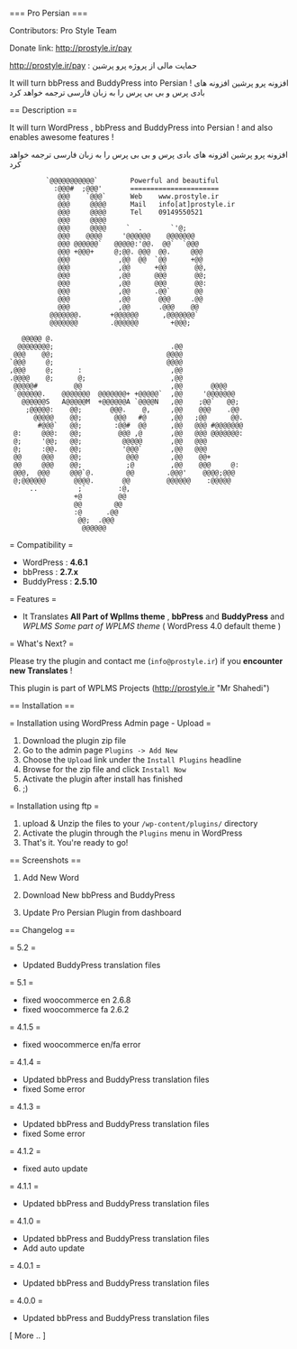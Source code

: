 ﻿=== Pro Persian ===

Contributors: Pro Style Team

Donate link: http://prostyle.ir/pay

http://prostyle.ir/pay : حمایت مالی از پروژه پرو پرشین

It will turn bbPress and BuddyPress into Persian !
افزونه پرو پرشین افزونه های بادی پرس و بی بی پرس را به زبان فارسی ترجمه خواهد کرد  

== Description ==

It will turn WordPress , bbPress and BuddyPress into Persian ! and also enables awesome features !

افزونه پرو پرشین افزونه های بادی پرس و بی بی پرس را به زبان فارسی ترجمه خواهد کرد  

                                                                   
             `@@@@@@@@@@@`        Powerful and beautiful                                 
               :@@@#  ;@@@'       ======================                                 
                @@@    `@@@`      Web    www.prostyle.ir                                
                @@@     @@@@      Mail   info[at]prostyle.ir                           
                @@@     @@@@      Tel    09149550521                             
                @@@     @@@@                        
                @@@     @@@@     `  .       `'@;    
                @@@    @@@@     '@@@@@@    @@@@@@@   
                @@@ @@@@@@`   @@@@@:'@@.  @@`  `@@@  
                @@@ +@@@+     @;@@. @@@  @@.     @@@ 
                @@@            ,@@  @@  `@@      +@@ 
                @@@            ,@@      +@@       @@,
                @@@            ,@@      @@@       @@;
                @@@            ,@@      @@@       @@: 
                @@@            ,@@      .@@`      @@               
                @@@            ,@@       @@@     .@@               
                @@@            ,@@       .@@@    @@                
              @@@@@@@.       +@@@@@@      ,@@@@@@@`                
              @@@@@@@        .@@@@@@        +@@@;                                                                                 
                                                                   
       @@@@@ @.
      @@@@@@@@;                             .@@
     @@@    @@;                            @@@@
    `@@@     @;                            @@@@
    ,@@@     @;      :                      ,@@
    .@@@@    @;      @;                     ,@@
     @@@@@#         @@                      ,@@       @@@@
     `@@@@@@.    @@@@@@@  @@@@@@@+ +@@@@@`  ,@@     '@@@@@@@
       @@@@@@S   A@@@@@M  +@@@@@@A `@@@@N   ,@@    ;@@`   @@;
        ;@@@@@:    @@;       @@@.    @,     ,@@    @@@    .@@
          @@@@@    @@;        @@@   #@      ,@@   ;@@      @@.
           #@@@`   @@;        :@@#  @@      ,@@   @@@ #@@@@@@@
     @:     @@@:   @@;         @@@ ,@       ,@@   @@@ @@@@@@@:
     @;     '@@;   @@;          @@@@@       ,@@   @@@
     @;     :@@.   @@;          '@@@`       ,@@   @@@
     @@     @@@    @@;           @@@        ,@@    @@+
     @@     @@@    @@;           ;@         ,@@    @@@     @:
     @@@,  @@@     @@@`@.        @@        .@@@'    @@@@;@@@
     @;@@@@@@       @@@@.       @@         @@@@@@    :@@@@@
         ..          ;`        :@,
                    +@         @@
                    @@        @@
                    :@      .@@
                     @@;  .@@@
                      @@@@@@
					  
= Compatibility =

*   WordPress : **4.6.1**
*   bbPress : **2.7.x**
*   BuddyPress : **2.5.10**


= Features =

*   It Translates **All Part of Wpllms theme** , **bbPress** and **BuddyPress** and *WPLMS Some part of WPLMS theme* ( WordPress 4.0 default theme )



= What's Next? =


Please try the plugin and contact me (`info@prostyle.ir`) if you **encounter new Translates** !


This plugin is part of WPLMS Projects (http://prostyle.ir "Mr Shahedi")


== Installation ==

= Installation using WordPress Admin page - Upload =

1. Download the plugin zip file
2. Go to the admin page `Plugins -> Add New`
3. Choose the `Upload` link under the `Install Plugins` headline
4. Browse for the zip file and click `Install Now`
5. Activate the plugin after install has finished
6. ;)


= Installation using ftp =

1. upload & Unzip the files to your `/wp-content/plugins/` directory
2. Activate the plugin through the `Plugins` menu in WordPress
3. That's it.  You're ready to go!

== Screenshots ==

1. Add New Word 

2. Download New bbPress and BuddyPress

3. Update Pro Persian Plugin from dashboard

== Changelog ==

= 5.2 =
* Updated BuddyPress translation files

= 5.1 =
* fixed woocommerce en 2.6.8
* fixed woocommerce fa 2.6.2

= 4.1.5 =
* fixed woocommerce en/fa error

= 4.1.4 =
* Updated bbPress and BuddyPress translation files
* fixed Some error

= 4.1.3 =
* Updated bbPress and BuddyPress translation files
* fixed Some error

= 4.1.2 =
* fixed auto update

= 4.1.1 =
* Updated bbPress and BuddyPress translation files

= 4.1.0 =
* Updated bbPress and BuddyPress translation files
* Add auto update 

= 4.0.1 =
* Updated bbPress and BuddyPress translation files

= 4.0.0 =
* Updated bbPress and BuddyPress translation files

[ More .. ]
